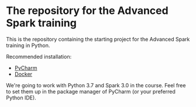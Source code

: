 # The repository for the Advanced Spark training

This is the repository containing the starting project for the Advanced Spark training in Python.

Recommended installation:

- [PyCharm](https://jetbrains.com/pycharm)
- [Docker](https://www.docker.com/products/docker-desktop)

We're going to work with Python 3.7 and Spark 3.0 in the course. Feel free to set them up in the package manager of PyCharm (or your preferred Python IDE).